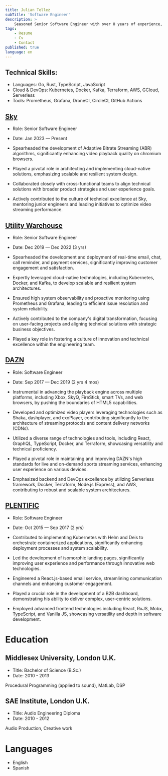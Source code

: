 ```yaml
---
title: Julian Tellez
subTitle: 'Software Engineer'
description: >
    Seasoned Senior Software Engineer with over 8 years of experience, specializing in system architecture and backend development, with deep proficiency in Go and Rust. Recognized for a product-centric approach and excellence in designing scalable, resilient cloud-native solutions. Julian's expertise in distributed systems and commitment to software engineering excellence aligns with dynamic roles in innovative tech environments. A mentor and leader, adept at guiding teams and fostering a culture of technical innovation in forward-thinking organizations.
tags:
    - Resume
    - Cv
    - Contact
published: true
language: en
---
```


## Technical Skills:

- Languages: Go, Rust, TypeScript, JavaScript
- Cloud & DevOps: Kubernetes, Docker, Kafka, Terraform, AWS, GCloud, Serverless
- Tools: Prometheus, Grafana, DroneCI, CircleCI, GitHub Actions

## [Sky](https://www.sky.com/)

- Role: Senior Software Engineer
- Date: Jan 2023 — Present

- Spearheaded the development of Adaptive Bitrate Streaming (ABR) algorithms, significantly enhancing video playback quality on chromium browsers.
- Played a pivotal role in architecting and implementing cloud-native solutions, emphasizing scalable and resilient system design.
- Collaborated closely with cross-functional teams to align technical solutions with broader product strategies and user experience goals.
- Actively contributed to the culture of technical excellence at Sky, mentoring junior engineers and leading initiatives to optimize video streaming performance.

## [Utility Warehouse](https://uw.co.uk/)

- Role: Senior Software Engineer
- Date: Dec 2019 — Dec 2022 (3 yrs)

- Spearheaded the development and deployment of real-time email, chat, call reminder, and payment services, significantly improving customer engagement and satisfaction.
- Expertly leveraged cloud-native technologies, including Kubernetes, Docker, and Kafka, to develop scalable and resilient system architectures.
- Ensured high system observability and proactive monitoring using Prometheus and Grafana, leading to efficient issue resolution and system reliability.
- Actively contributed to the company's digital transformation, focusing on user-facing projects and aligning technical solutions with strategic business objectives.
- Played a key role in fostering a culture of innovation and technical excellence within the engineering team.

## [DAZN](https://www.dazn.com)

- Role: Software Engineer
- Date: Sep 2017 — Dec 2019 (2 yrs 4 mos)

- Instrumental in advancing the playback engine across multiple platforms, including Xbox, SkyQ, FireStick, smart TVs, and web browsers, by pushing the boundaries of HTML5 capabilities.

- Developed and optimized video players leveraging technologies such as Shaka, dashplayer, and exoPlayer, contributing significantly to the architecture of streaming protocols and content delivery networks (CDNs).
- Utilized a diverse range of technologies and tools, including React, GraphQL, TypeScript, Docker, and Terraform, showcasing versatility and technical proficiency.
- Played a pivotal role in maintaining and improving DAZN's high standards for live and on-demand sports streaming services, enhancing user experience on various devices.
- Emphasized backend and DevOps excellence by utilizing Serverless framework, Docker, Terraform, Node.js (Express), and AWS, contributing to robust and scalable system architectures.


## [PLENTIFIC](https://plentific.com)

- Role: Software Engineer
- Date: Oct 2015 — Sep 2017 (2 yrs)

- Contributed to implementing Kubernetes with Helm and Deis to orchestrate containerized applications, significantly enhancing deployment processes and system scalability.

- Led the development of isomorphic landing pages, significantly improving user experience and performance through innovative web technologies.
- Engineered a React.js-based email service, streamlining communication channels and enhancing customer engagement.
- Played a crucial role in the development of a B2B dashboard, demonstrating his ability to deliver complex, user-centric solutions.
- Employed advanced frontend technologies including React, RxJS, Mobx, TypeScript, and Vanilla JS, showcasing versatility and depth in software development.


# Education

## Middlesex University, London U.K.

- Title: Bachelor of Science (B.Sc.)
- Date: 2010 - 2013

Procedural Programming (applied to sound), MatLab, DSP

## SAE Institute, London U.K.

- Title: Audio Engineering Diploma
- Date: 2010 - 2012

Audio Production, Creative work

# Languages

- English
- Spanish
